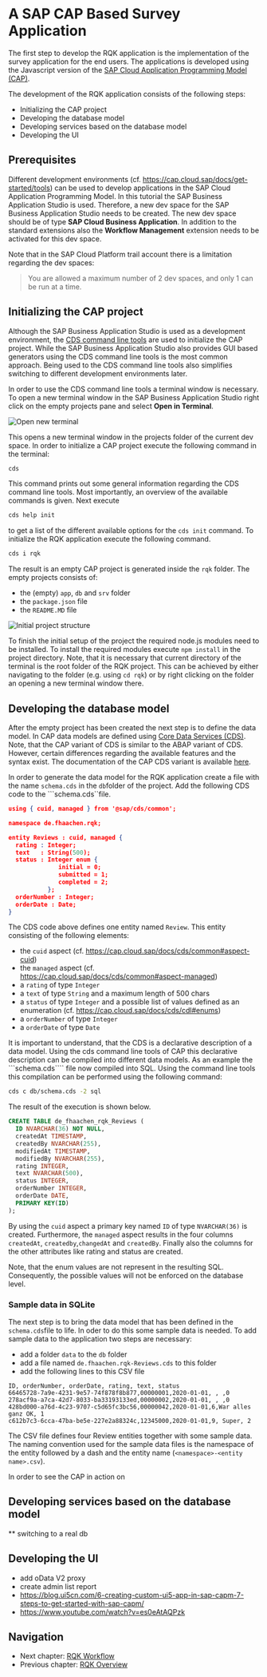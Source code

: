 # A SAP CAP Based Survey Application

The first step to develop the RQK application is the implementation of the
survey application for the end users. The applications is developed using the Javascript version of the
[SAP Cloud Application Programming Model (CAP)](https://cap.cloud.sap/docs/).

The development of the RQK application consists of the following steps:

* Initializing the CAP project
* Developing the database model
* Developing services based on the database model
* Developing the UI

## Prerequisites

Different development environments (cf. <https://cap.cloud.sap/docs/get-started/tools>) can be used to develop
applications in the SAP Cloud Application Programming Model. In this tutorial the SAP Business Application Studio
is used. Therefore, a new dev space for the SAP Business Application Studio needs to be created.
The new dev space should be of type **SAP Cloud Business Application**. In addition to the standard extensions
also the **Workflow Management** extension needs to be activated for this dev space.

Note that in the SAP Cloud Platform trail account there is a limitation regarding the dev spaces:
> You are allowed a maximum number of 2 dev spaces, and only 1 can be run at a time.

## Initializing the CAP project

Although the SAP Business Application Studio is used as a development environment, the
[CDS command line tools](https://cap.cloud.sap/docs/get-started/) are used to
initialize the CAP project. While the SAP Business Application Studio also provides
GUI based generators using the CDS command line tools is the most common approach. Being
used to the CDS command line tools also simplifies switching to different development environments later.

In order to use the CDS command line tools a terminal window is necessary. To open a new terminal window
in the SAP Business Application Studio right click on the empty projects pane and select
**Open in Terminal**.

![Open new terminal](../img/rqk_cap_010.png)

This opens a new terminal window in the projects folder of the current dev space. In order to initialize a 
CAP project execute the following command in the terminal:

```bash
cds
```

This command prints out some general information regarding the CDS command line tools. Most importantly,
an overview of the available commands is given. Next execute 

```bash
cds help init
```

to get a list of the different available options for the ```cds init``` command. To initialize the
RQK application execute the following command.

```bash
cds i rqk
```

The result is an empty CAP project is generated inside the ```rqk``` folder. The empty projects consists of:

* the (empty) ```app```, ```db``` and ```srv``` folder
* the ```package.json``` file
* the ```README.MD``` file

![Initial project structure](../img/rqk_cap_020.png)

To finish the initial setup of the project the required node.js modules need to be installed.
To install the required modules execute ```npm install``` in the project directory. Note, that
it is necessary that current directory of the terminal is the root folder of the
RQK project. This can be achieved by either navigating to the folder (e.g. using ```cd rqk```)
or by right clicking on the folder an opening a new terminal window there.

## Developing the database model

After the empty project has been created the next step is to define the data model. In CAP data models are
defined using [Core Data Services (CDS)](https://cap.cloud.sap/docs/cds/). Note, that the CAP variant of CDS is
similar to the ABAP variant of CDS. However, certain differences regarding the available features
and the syntax exist. The documentation of the CAP CDS variant is available
[here](https://cap.cloud.sap/docs/cds/).

In order to generate the data model for the RQK application create a file with the name ```schema.cds``` in the
```db```folder of the project. Add the following CDS code to the ```schema.cds``file.

```json
using { cuid, managed } from '@sap/cds/common';

namespace de.fhaachen.rqk;

entity Reviews : cuid, managed {
  rating : Integer;
  text   : String(500);
  status : Integer enum {
              initial = 0;
              submitted = 1;
              completed = 2;
           };
  orderNumber : Integer;
  orderDate : Date;
}
```

The CDS code above defines one entity named ```Review```. This entity consisting of the following elements:

* the ```cuid``` aspect (cf. <https://cap.cloud.sap/docs/cds/common#aspect-cuid>)
* the ```managed``` aspect (cf. <https://cap.cloud.sap/docs/cds/common#aspect-managed>)
* a ```rating``` of type ```Integer```
* a ```text``` of type ```String``` and a maximum length of 500 chars
* a ```status``` of type ```Integer``` and a possible list of values defined as an enumeration
(cf. <https://cap.cloud.sap/docs/cds/cdl#enums>)
* a ```orderNumber``` of type ```Integer```
* a ```orderDate``` of type ```Date```

It is important to understand, that the CDS is a declarative description of a data model. Using the cds command line
tools of CAP this declarative description can be compiled into different data models.
As an example the ```schema.cds```` file now compiled into SQL. Using the command line tools this compilation can be
performed using the following command:

```bash
cds c db/schema.cds -2 sql
```

The result of the execution is shown below.

```sql
CREATE TABLE de_fhaachen_rqk_Reviews (
  ID NVARCHAR(36) NOT NULL,
  createdAt TIMESTAMP,
  createdBy NVARCHAR(255),
  modifiedAt TIMESTAMP,
  modifiedBy NVARCHAR(255),
  rating INTEGER,
  text NVARCHAR(500),
  status INTEGER,
  orderNumber INTEGER,
  orderDate DATE,
  PRIMARY KEY(ID)
);
```

By using the ```cuid``` aspect a primary key named ```ID``` of type ```NVARCHAR(36)``` is created.
Furthermore, the  ```managed``` aspect results in the four columns ```createdAt```,
```createdby```,```changedAt``` and ```createdBy```. Finally also the columns for the
other attributes like rating and status are created.

Note, that the enum values are not represent in the resulting SQL. Consequently, the possible values will
not be enforced on the database level.

### Sample data in SQLite

The next step is to bring the data model that has been defined in the ```schema.cds```file to life. 
In oder to do this some sample data is needed. To add sample data to the application two steps
are necessary:

* add a folder ```data``` to the ```db``` folder
* add a file named ```de.fhaachen.rqk-Reviews.cds``` to this folder
* add the following lines to this CSV file

```CSV
ID, orderNumber, orderDate, rating, text, status
66465728-7a9e-4231-9e57-74f878f8b877,00000001,2020-01-01, , ,0
278acf9a-a7ca-42d7-8033-ba33193133ed,00000002,2020-01-01, , ,0
428bd000-a76d-4c23-9707-c5d65fc3bc56,00000042,2020-01-01,6,War alles ganz OK, 1
c612b7c3-6cca-47ba-be5e-227e2a88324c,12345000,2020-01-01,9, Super, 2
```

The CSV file defines four Review entities together with some sample data. The naming convention 
used for the sample data files is the namespace of the entity followed by a dash and the entity name
(```<namespace>-<entity name>.csv```).

In order to see the CAP in action on

## Developing services based on the database model

** switching to a real db

## Developing the UI

* add oData V2 proxy
* create admin list report
* https://blog.ui5cn.com/6-creating-custom-ui5-app-in-sap-capm-7-steps-to-get-started-with-sap-capm/
* https://www.youtube.com/watch?v=es0eAtAQPzk

## Navigation

* Next chapter: [RQK Workflow](../docs/rqk_workflow.md)
* Previous chapter: [RQK Overview](../docs/rqk_overview.md)